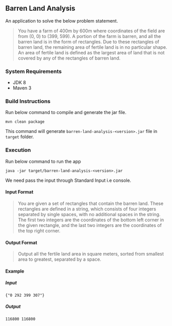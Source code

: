 ## Barren Land Analysis

An application to solve the below problem statement.

>You have a farm of 400m by 600m where coordinates of the field are from (0, 0) to (399,
599). A portion of the farm is barren, and all the barren land is in the form of rectangles.
Due to these rectangles of barren land, the remaining area of fertile land is in no
particular shape. An area of fertile land is defined as the largest area of land that is not
covered by any of the rectangles of barren land.

### System Requirements
* JDK 8
* Maven 3

### Build Instructions
Run below command to compile and generate the jar file.

    mvn clean package

This command will generate `barren-land-analysis-<version>.jar` file in `target` folder.


### Execution

Run below command to run the app

    java -jar target/barren-land-analysis-<version>.jar
    
We need pass the input through Standard Input i.e console.

#### Input Format
> You are given a set of rectangles that contain the barren land. These rectangles are
  defined in a string, which consists of four integers separated by single spaces, with no
  additional spaces in the string. The first two integers are the coordinates of the bottom
  left corner in the given rectangle, and the last two integers are the coordinates of the
  top right corner.

#### Output Format
> Output all the fertile land area in square meters, sorted from smallest area to greatest,
  separated by a space.
  
#### Example
##### Input
    {"0 292 399 307"}

##### Output
    116800 116800


